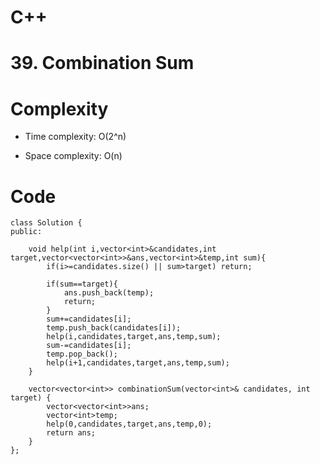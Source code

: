 # C++
<!-- Describe your first thoughts on how to solve this problem. -->

# 39. Combination Sum
<!-- Describe your approach to solving the problem. -->

# Complexity
- Time complexity: O(2^n)
<!-- Add your time complexity here, e.g. $$O(n)$$ -->

- Space complexity: O(n)
<!-- Add your space complexity here, e.g. $$O(n)$$ -->

# Code
```
class Solution {
public:

    void help(int i,vector<int>&candidates,int target,vector<vector<int>>&ans,vector<int>&temp,int sum){
        if(i>=candidates.size() || sum>target) return;
        
        if(sum==target){
            ans.push_back(temp);
            return;
        }
        sum+=candidates[i];
        temp.push_back(candidates[i]);
        help(i,candidates,target,ans,temp,sum);
        sum-=candidates[i];
        temp.pop_back();
        help(i+1,candidates,target,ans,temp,sum);
    }

    vector<vector<int>> combinationSum(vector<int>& candidates, int target) {
        vector<vector<int>>ans;
        vector<int>temp;
        help(0,candidates,target,ans,temp,0);
        return ans;
    }
};
```
